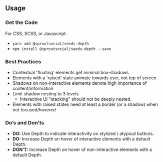 ## Usage

### Get the Code

For CSS, SCSS, or Javascript:

- `yarn add @sproutsocial/seeds-depth`
- `npm install @sproutsocial/seeds-depth --save`

### Best Practices

* Contextual 'floating' elements get minimal box-shadows
* Elements with a 'raised' state animate towards user, not top of screen
* Shadows on non-interactive elements denote high importance of content/information
* Limit shadow nesting to 3 levels
	* Interactive UI "stacking" should not be deeply nested.
* Elements with raised states need at least a border (or a shadow) when not focused/hovered

### Do’s and Don’ts

- **DO:** Use Depth to indicate interactivity on stylized / atypical buttons.
- **DO:** Increase Depth on hover of interactive elements with a default Depth.
- **DON’T:** Increase Depth on hover of non-interactive elements with a default Depth.
